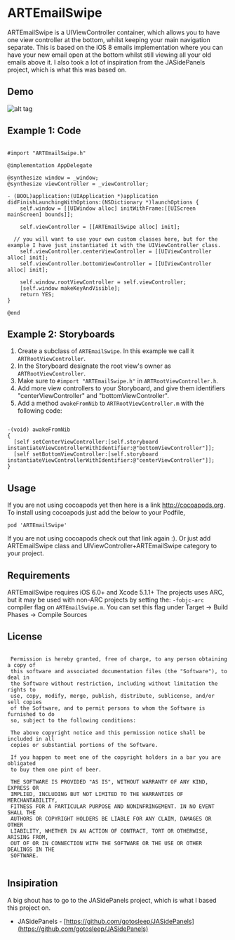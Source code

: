 ARTEmailSwipe
===

ARTEmailSwipe is a UIViewController container, which allows you to have one view controller at the bottom, whilst keeping your main navigation separate. This is based on the iOS 8 emails implementation where you can have your new email open at the bottom whilst still viewing all your old emails above it. I also took a lot of inspiration from the JASidePanels project, which is what this was based on.

Demo
---
![alt tag](https://github.com/rowant1990/ARTEmailSwipe/blob/development/Resources/artswipeviewscreencast.gif)

Example 1: Code
---

```  objc

#import "ARTEmailSwipe.h"

@implementation AppDelegate

@synthesize window = _window;
@synthesize viewController = _viewController;

- (BOOL)application:(UIApplication *)application didFinishLaunchingWithOptions:(NSDictionary *)launchOptions {
    self.window = [[UIWindow alloc] initWithFrame:[[UIScreen mainScreen] bounds]];
	
	self.viewController = [[ARTEmailSwipe alloc] init];
  
  // you will want to use your own custom classes here, but for the example I have just instantiated it with the UIViewController class.
	self.viewController.centerViewController = [[UIViewController alloc] init];
	self.viewController.bottomViewController = [[UIViewController alloc] init];
  
	self.window.rootViewController = self.viewController;
    [self.window makeKeyAndVisible];
    return YES;
}

@end

```

Example 2: Storyboards
---

1. Create a subclass of `ARTEmailSwipe`. In this example we call it `ARTRootViewController`.
2. In the Storyboard designate the root view's owner as `ARTRootViewController`.
3. Make sure to `#import "ARTEmailSwipe.h"` in `ARTRootViewController.h`.
4. Add more view controllers to your Storyboard, and give them identifiers "centerViewController" and "bottomViewController".
5. Add a method `awakeFromNib` to `ARTRootViewController.m` with the following code:

```  objc

-(void) awakeFromNib
{
  [self setCenterViewController:[self.storyboard instantiateViewControllerWithIdentifier:@"bottomViewController"]];
  [self setBottomViewController:[self.storyboard instantiateViewControllerWithIdentifier:@"centerViewController"]];
}

```

Usage
---

If you are not using cocoapods yet then here is a link http://cocoapods.org.
To install using cocoapods just add the below to your Podfile,

    pod 'ARTEmailSwipe'
  
If you are not using cocoapods check out that link again :).
Or just add ARTEmailSwipe class and UIViewController+ARTEmailSwipe category to your project.


Requirements
---

ARTEmailSwipe requires iOS 6.0+ and Xcode 5.1.1+ The projects uses ARC, but it may be used with non-ARC projects by setting the: ` -fobjc-arc ` compiler flag on ` ARTEmailSwipe.m `. You can set this flag under Target -> Build Phases -> Compile Sources

License
---

```

 Permission is hereby granted, free of charge, to any person obtaining a copy of
 this software and associated documentation files (the "Software"), to deal in
 the Software without restriction, including without limitation the rights to
 use, copy, modify, merge, publish, distribute, sublicense, and/or sell copies
 of the Software, and to permit persons to whom the Software is furnished to do
 so, subject to the following conditions:
 
 The above copyright notice and this permission notice shall be included in all
 copies or substantial portions of the Software.
 
 If you happen to meet one of the copyright holders in a bar you are obligated
 to buy them one pint of beer.
 
 THE SOFTWARE IS PROVIDED "AS IS", WITHOUT WARRANTY OF ANY KIND, EXPRESS OR
 IMPLIED, INCLUDING BUT NOT LIMITED TO THE WARRANTIES OF MERCHANTABILITY,
 FITNESS FOR A PARTICULAR PURPOSE AND NONINFRINGEMENT. IN NO EVENT SHALL THE
 AUTHORS OR COPYRIGHT HOLDERS BE LIABLE FOR ANY CLAIM, DAMAGES OR OTHER
 LIABILITY, WHETHER IN AN ACTION OF CONTRACT, TORT OR OTHERWISE, ARISING FROM,
 OUT OF OR IN CONNECTION WITH THE SOFTWARE OR THE USE OR OTHER DEALINGS IN THE
 SOFTWARE.
 
 ```

Insipiration
---
A big shout has to go to the JASidePanels project, which is what I based this project on.

* JASidePanels - [https://github.com/gotosleep/JASidePanels](https://github.com/gotosleep/JASidePanels)
